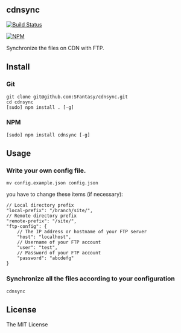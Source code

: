 cdnsync
---
[![Build Status](https://travis-ci.org/SFantasy/cdnsync.svg)](https://travis-ci.org/SFantasy/cdnsync)

[![NPM](https://nodei.co/npm/cdnsync.png)](https://nodei.co/npm/cdnsync/)

Synchronize the files on CDN with FTP.

## Install

### Git

```
git clone git@github.com:SFantasy/cdnsync.git
cd cdnsync
[sudo] npm install . [-g]
```

### NPM

```
[sudo] npm install cdnsync [-g]
```

## Usage

### Write your own config file.

```
mv config.example.json config.json
```

you have to change these items (if necessary):

```
// Local directory prefix
"local-prefix": "/branch/site/",
// Remote directory prefix
"remote-prefix": "/site/",
"ftp-config": {
    // The IP address or hostname of your FTP server
    "host": "localhost",
    // Username of your FTP account
    "user": "test",
    // Password of your FTP account
    "password": "abcdefg"
}
```

### Synchronize all the files according to your configuration

```
cdnsync
```

## License

The MIT License
